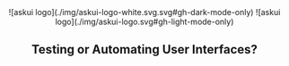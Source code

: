<div align="center" dir="auto">
![askui logo](./img/askui-logo-white.svg.svg#gh-dark-mode-only)
![askui logo](./img/askui-logo.svg#gh-light-mode-only)
</div>

<h2 style="text-align:center">Testing or Automating User Interfaces?</h2>

